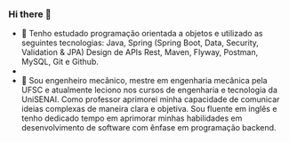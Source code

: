 ### Hi there 👋

- 🌱 Tenho estudado programação orientada a objetos e utilizado as seguintes tecnologias: Java, Spring (Spring Boot, Data, Security, Validation & JPA) Design de APIs Rest, Maven, Flyway, Postman, MySQL, Git e Github.
- 
- 🔭 Sou engenheiro mecânico, mestre em engenharia mecânica pela UFSC e atualmente leciono nos cursos de engenharia e tecnologia da UniSENAI. Como professor aprimorei minha capacidade de comunicar ideias complexas de maneira clara e objetiva. Sou fluente em inglês e tenho dedicado tempo em aprimorar minhas habilidades em desenvolvimento de software com ênfase em programação backend.
  
<!--
**kleberaluizio/kleberaluizio** is a ✨ _special_ ✨ repository because its `README.md` (this file) appears on your GitHub profile.

Here are some ideas to get you started:

- 🔭 I’m currently working on ...
- 🌱 I’m currently learning ...
- 👯 I’m looking to collaborate on ...
- 🤔 I’m looking for help with ...
- 💬 Ask me about ...
- 📫 How to reach me: ...
- 😄 Pronouns: ...
- ⚡ Fun fact: ...
-->
